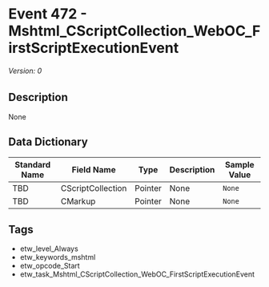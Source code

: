 # Event 472 - Mshtml_CScriptCollection_WebOC_FirstScriptExecutionEvent
###### Version: 0

## Description
None

## Data Dictionary
|Standard Name|Field Name|Type|Description|Sample Value|
|---|---|---|---|---|
|TBD|CScriptCollection|Pointer|None|`None`|
|TBD|CMarkup|Pointer|None|`None`|

## Tags
* etw_level_Always
* etw_keywords_mshtml
* etw_opcode_Start
* etw_task_Mshtml_CScriptCollection_WebOC_FirstScriptExecutionEvent